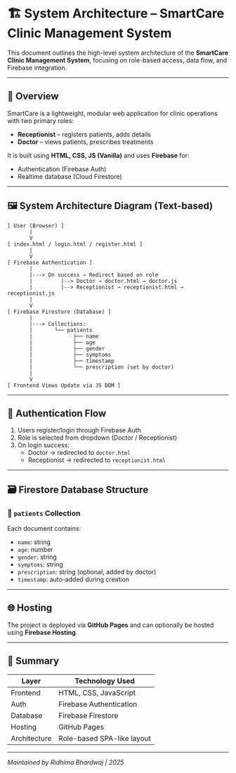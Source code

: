 # 🏗️ System Architecture – SmartCare Clinic Management System

This document outlines the high-level system architecture of the **SmartCare Clinic Management System**, focusing on role-based access, data flow, and Firebase integration.

---

## 🧩 Overview

SmartCare is a lightweight, modular web application for clinic operations with two primary roles:
- **Receptionist** – registers patients, adds details
- **Doctor** – views patients, prescribes treatments

It is built using **HTML, CSS, JS (Vanilla)** and uses **Firebase** for:
- Authentication (Firebase Auth)
- Realtime database (Cloud Firestore)

---

## 🖼️ System Architecture Diagram (Text-based)

```
[ User (Browser) ]
       |
       V
[ index.html / login.html / register.html ]
       |
       V
[ Firebase Authentication ]
       |
       |---> On success → Redirect based on role
       |         |--> Doctor → doctor.html → doctor.js
       |         |--> Receptionist → receptionist.html → receptionist.js
       |
       V
[ Firebase Firestore (Database) ]
       |
       |---> Collections:
       |       └── patients
       |             ├── name
       |             ├── age
       |             ├── gender
       |             ├── symptoms
       |             ├── timestamp
       |             └── prescription (set by doctor)
       |
       V
[ Frontend Views Update via JS DOM ]
```

---

## 🔐 Authentication Flow

1. Users register/login through Firebase Auth
2. Role is selected from dropdown (Doctor / Receptionist)
3. On login success:
   - Doctor → redirected to `doctor.html`
   - Receptionist → redirected to `receptionist.html`

---

## 🗃️ Firestore Database Structure

### 📁 `patients` Collection
Each document contains:
- `name`: string
- `age`: number
- `gender`: string
- `symptoms`: string
- `prescription`: string (optional, added by doctor)
- `timestamp`: auto-added during creation

---

## 🌐 Hosting

The project is deployed via **GitHub Pages** and can optionally be hosted using **Firebase Hosting**.

---

## 📌 Summary

| Layer         | Technology Used            |
|---------------|----------------------------|
| Frontend      | HTML, CSS, JavaScript      |
| Auth          | Firebase Authentication    |
| Database      | Firebase Firestore         |
| Hosting       | GitHub Pages               |
| Architecture  | Role-based SPA-like layout |

---

*Maintained by Ridhima Bhardwaj | 2025*

